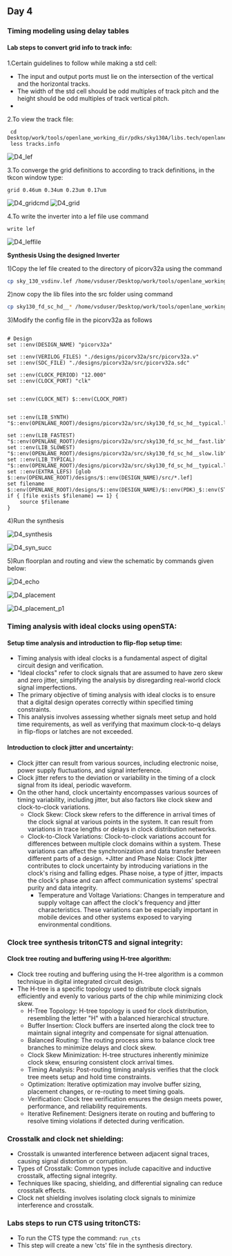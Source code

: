 ## Day 4
### Timing modeling using delay tables
#### Lab steps to convert grid info to track info:
1.Certain guidelines to follow while making a std cell:

- The input and output ports must lie on the intersection of the vertical and the horizontal tracks.
- The width of the std cell should be odd multiples of track pitch and the height should be odd multiples of track vertical pitch.
- 
2.To view the track file:
```
 cd Desktop/work/tools/openlane_working_dir/pdks/sky130A/libs.tech/openlane/sky130_fd_sc_hd/
 less tracks.info
```
![D4_lef](https://github.com/GauthamMulay/pes_pd/assets/113660503/2ceeb571-b8e0-43c9-a687-6d8fd2087da8)

3.To converge the grid definitions to according to track definitions, in the tkcon window type:
```
grid 0.46um 0.34um 0.23um 0.17um
```
![D4_gridcmd](https://github.com/GauthamMulay/pes_pd/assets/113660503/53431820-74f4-4645-afd3-15320827c475)
![D4_grid](https://github.com/GauthamMulay/pes_pd/assets/113660503/eb9caec0-34fe-4035-b3d3-0084746adc28)


4.To write the inverter into a lef file use command 
```
write lef
```
![D4_leffile](https://github.com/GauthamMulay/pes_pd/assets/113660503/ecef7bd1-ef6c-4c55-9cb7-a46452439e99)

**Synthesis Using the designed Inverter**

1)Copy the lef file created to the directory of picorv32a using the command
``` bash
cp sky_130_vsdinv.lef /home/vsduser/Desktop/work/tools/openlane_working_dir/openlane/designs/picorv32a/src
```
2)now copy the lib files into the src folder using command
``` bash
cp sky130_fd_sc_hd__* /home/vsduser/Desktop/work/tools/openlane_working_dir/openlane/designs/picorv32a/src
```
3)Modify the config file in the picorv32a as follows
``` bash=?

# Design
set ::env(DESIGN_NAME) "picorv32a"

set ::env(VERILOG_FILES) "./designs/picorv32a/src/picorv32a.v"
set ::env(SDC_FILE) "./designs/picorv32a/src/picorv32a.sdc"

set ::env(CLOCK_PERIOD) "12.000"
set ::env(CLOCK_PORT) "clk"


set ::env(CLOCK_NET) $::env(CLOCK_PORT)


set ::env(LIB_SYNTH) "$::env(OPENLANE_ROOT)/designs/picorv32a/src/sky130_fd_sc_hd__typical.lib"

set ::env(LIB_FASTEST) "$::env(OPENLANE_ROOT)/designs/picorv32a/src/sky130_fd_sc_hd__fast.lib"
set ::env(LIB_SLOWEST) "$::env(OPENLANE_ROOT)/designs/picorv32a/src/sky130_fd_sc_hd__slow.lib"
set ::env(LIB_TYPICAL) "$::env(OPENLANE_ROOT)/designs/picorv32a/src/sky130_fd_sc_hd__typical.lib"
set ::env(EXTRA_LEFS) [glob $::env(OPENLANE_ROOT)/designs/$::env(DESIGN_NAME)/src/*.lef]
set filename $::env(OPENLANE_ROOT)/designs/$::env(DESIGN_NAME)/$::env(PDK)_$::env(STD_CELL_LIBRARY)_config.tcl
if { [file exists $filename] == 1} {
	source $filename
}

```
4)Run the synthesis 

![D4_synthesis](https://github.com/GauthamMulay/pes_pd/assets/113660503/1ae366bc-dd06-4ae3-a42c-24f25b9c102b)

![D4_syn_succ](https://github.com/GauthamMulay/pes_pd/assets/113660503/1ba21680-9089-4d72-b065-374289c93a80)


5)Run floorplan and routing and view the schematic by commands given below:

![D4_echo](https://github.com/GauthamMulay/pes_pd/assets/113660503/af8a67c4-922b-4ea2-bd0f-b786b3c491c1)

![D4_placement](https://github.com/GauthamMulay/pes_pd/assets/113660503/6883f31a-2dbc-48cf-93e9-962bb5c22e26)

![D4_placement_p1](https://github.com/GauthamMulay/pes_pd/assets/113660503/9902b8a9-59b3-40a5-838a-59991c7ae891)

### Timing analysis with ideal clocks using openSTA:
#### Setup time analysis and introduction to flip-flop setup time:
- Timing analysis with ideal clocks is a fundamental aspect of digital circuit design and verification.
- "Ideal clocks" refer to clock signals that are assumed to have zero skew and zero jitter, simplifying the analysis by disregarding real-world clock signal imperfections.
- The primary objective of timing analysis with ideal clocks is to ensure that a digital design operates correctly within specified timing constraints.
- This analysis involves assessing whether signals meet setup and hold time requirements, as well as verifying that maximum clock-to-q delays in flip-flops or latches are not exceeded.
#### Introduction to clock jitter and uncertainty:
- Clock jitter can result from various sources, including electronic noise, power supply fluctuations, and signal interference.
- Clock jitter refers to the deviation or variability in the timing of a clock signal from its ideal, periodic waveform.
- On the other hand, clock uncertainty encompasses various sources of timing variability, including jitter, but also factors like clock skew and clock-to-clock variations.
     + Clock Skew: Clock skew refers to the difference in arrival times of the clock signal at various points in the system. It can result from variations in trace lengths or delays in clock distribution networks.
    + Clock-to-Clock Variations: Clock-to-clock variations account for differences between multiple clock domains within a system. These variations can affect the synchronization and data transfer between different parts of a design.
      +Jitter and Phase Noise: Clock jitter contributes to clock uncertainty by introducing variations in the clock's rising and falling edges. Phase noise, a type of jitter, impacts the clock's phase and can affect communication systems' spectral purity and data integrity.
      + Temperature and Voltage Variations: Changes in temperature and supply voltage can affect the clock's frequency and jitter characteristics. These variations can be especially important in mobile devices and other systems exposed to varying environmental conditions.
        
### Clock tree synthesis tritonCTS and signal integrity:


#### Clock tree routing and buffering using H-tree algorithm:
* Clock tree routing and buffering using the H-tree algorithm is a common technique in digital integrated circuit design.
* The H-tree is a specific topology used to distribute clock signals efficiently and evenly to various parts of the chip while minimizing clock skew.
  + H-Tree Topology: H-tree topology is used for clock distribution, resembling the letter "H" with a balanced hierarchical structure.
  + Buffer Insertion: Clock buffers are inserted along the clock tree to maintain signal integrity and compensate for signal attenuation.
  + Balanced Routing: The routing process aims to balance clock tree branches to minimize delays and clock skew.
  + Clock Skew Minimization: H-tree structures inherently minimize clock skew, ensuring consistent clock arrival times.
  + Timing Analysis: Post-routing timing analysis verifies that the clock tree meets setup and hold time constraints.
  + Optimization: Iterative optimization may involve buffer sizing, placement changes, or re-routing to meet timing goals.
  + Verification: Clock tree verification ensures the design meets power, performance, and reliability requirements.
  + Iterative Refinement: Designers iterate on routing and buffering to resolve timing violations if detected during verification.
### Crosstalk and clock net shielding:
* Crosstalk is unwanted interference between adjacent signal traces, causing signal distortion or corruption.
* Types of Crosstalk: Common types include capacitive and inductive crosstalk, affecting signal integrity.
* Techniques like spacing, shielding, and differential signaling can reduce crosstalk effects.
* Clock net shielding involves isolating clock signals to minimize interference and crosstalk.
### Labs steps to run CTS using tritonCTS:
* To run the CTS type the command: `run_cts`
* This step will create a new 'cts' file in the synthesis directory.
